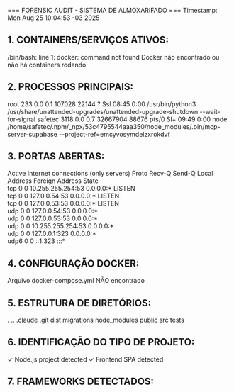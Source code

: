 === FORENSIC AUDIT - SISTEMA DE ALMOXARIFADO ===
Timestamp: Mon Aug 25 10:04:53 -03 2025

## 1. CONTAINERS/SERVIÇOS ATIVOS:
/bin/bash: line 1: docker: command not found
Docker não encontrado ou não há containers rodando

## 2. PROCESSOS PRINCIPAIS:
root         233  0.0  0.1 107028 22144 ?        Ssl  08:45   0:00 /usr/bin/python3 /usr/share/unattended-upgrades/unattended-upgrade-shutdown --wait-for-signal
safetec     3118  0.0  0.7 32667904 88676 pts/0  Sl+  09:49   0:00 node /home/safetec/.npm/_npx/53c4795544aaa350/node_modules/.bin/mcp-server-supabase --project-ref=emcyvosymdelzxrokdvf

## 3. PORTAS ABERTAS:
Active Internet connections (only servers)
Proto Recv-Q Send-Q Local Address           Foreign Address         State      
tcp        0      0 10.255.255.254:53       0.0.0.0:*               LISTEN     
tcp        0      0 127.0.0.54:53           0.0.0.0:*               LISTEN     
tcp        0      0 127.0.0.53:53           0.0.0.0:*               LISTEN     
udp        0      0 127.0.0.54:53           0.0.0.0:*                          
udp        0      0 127.0.0.53:53           0.0.0.0:*                          
udp        0      0 10.255.255.254:53       0.0.0.0:*                          
udp        0      0 127.0.0.1:323           0.0.0.0:*                          
udp6       0      0 ::1:323                 :::*                               

## 4. CONFIGURAÇÃO DOCKER:
Arquivo docker-compose.yml NÃO encontrado

## 5. ESTRUTURA DE DIRETÓRIOS:
.
..
.claude
.git
dist
migrations
node_modules
public
src
tests

## 6. IDENTIFICAÇÃO DO TIPO DE PROJETO:
✓ Node.js project detected
✓ Frontend SPA detected

## 7. FRAMEWORKS DETECTADOS:
